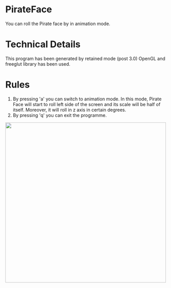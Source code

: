 # PirateFace
You can roll the Pirate face by in animation mode.
# Technical Details
This program has been generated by retained mode (post 3.0) OpenGL and freeglut library has been used.
# Rules
1. By pressing 'a' you can switch to animation mode. In this mode, Pirate Face will start to roll left side of the screen and 
its scale will be half of itself. Moreover, it will roll in z axis in certain degrees.
2. By pressing 'q' you can exit the programme.


<img src="https://media.giphy.com/media/QwnpNk3FiXBjQKs94p/giphy.gif" width="500" height="500" />
